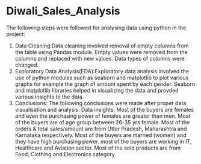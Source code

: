 # Diwali_Sales_Analysis
The following steps were followed for analysing data using python in the project:
1) Data Cleaning:Data cleaning involved removal of empty columns from the table using Pandas module. Empty values were removed from the columns and replaced with new values. Data types of columns were changed.
2) Exploratory Data Analysis(EDA):Exploratory data analysis involved the use of python modules such as seaborn and matplotlib to plot various graphs for example the graph of amount spent by each gender. Seaborn and matplotlib libraries helped in visualizing the data and provded various insights to the data.
3) Conclusions:
  The following conclusions were made after proper data visualisation and analysis:
  Data insights:
Most of the buyers are females and even the purchasing power of females are greater than men.
 Most of the buyers are of age group between 26-35 yrs female.
     Most of the orders & total sales/amount are from Uttar Pradesh, Maharashtra and Karnataka respectively.
     Most of the buyers are married (women) and they have high purchasing power.
     most of the buyers are working in IT, Healthcare and Aviation sector.
     Most of the sold products are from Food, Clothing and Electronics category

